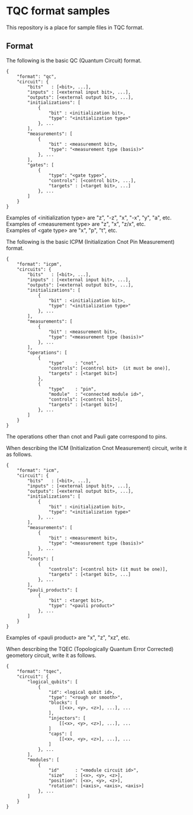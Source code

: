 TQC format samples
==============
This repository is a place for sample files in TQC format.

Format
---------------
The following is the basic QC (Quantum Circuit) format.

```
{
    "format": "qc",
    "circuit": {
        "bits"   : [<bit>, ...],
        "inputs" : [<external input bit>, ...],
        "outputs": [<external output bit>, ...],
        "initializations": [
            {
                "bit" : <initialization bit>,
                "type": "<initialization type>"
            }, ...
        ],
        "measurements": [
            {
                "bit" : <measurement bit>,
                "type": "<measurement type (basis)>"
            }, ...
        ],
        "gates": [
            {
                "type": "<gate type>",
                "controls": [<control bit>, ...],
                "targets" : [<target bit>, ...]
            }, ...
        ]
    }
}
```

Examples of \<initialization type\> are "z", "-z", "x", "-x", "y", "a", etc.  
Examples of \<measurement type\> are "z", "x", "z/x", etc.  
Examples of \<gate type\> are "x", "p", "t", etc.
  
The following is the basic ICPM (Initialization Cnot Pin Measurement) format.

```
{
    "format": "icpm",
    "circuits": {
        "bits"   : [<bit>, ...],
        "inputs" : [<external input bit>, ...],
        "outputs": [<external output bit>, ...],
        "initializations": [
            {
                "bit" : <initialization bit>,
                "type": "<initialization type>"
            }, ...
        ],
        "measurements": [
            {
                "bit" : <measurement bit>,
                "type": "<measurement type (basis)>"
            }, ...
        ],
        "operations": [
            {
                "type"    : "cnot",
                "controls": [<control bit>  (it must be one)],
                "targets" : [<target bit>]
            },
            {
                "type"    : "pin",
                "module"  : "<connected module id>",
                "controls": [<control bit>],
                "targets" : [<target bit>]
            }, ...
        ]
    }
}
```

The operations other than cnot and Pauli gate correspond to pins.
  
When describing the ICM (Initialization Cnot Measurement) circuit, write it as follows.

```
{
    "format": "icm",
    "circuit": {
        "bits"   : [<bit>, ...],
        "inputs" : [<external input bit>, ...],
        "outputs": [<external output bit>, ...],
        "initializations": [
            {
                "bit" : <initialization bit>,
                "type": "<initialization type>"
            }, ...
        ],
        "measurements": [
            {
                "bit" : <measurement bit>,
                "type": "<measurement type (basis)>"
            }, ...
        ],
        "cnots": [
            {
                "controls": [<control bit> (it must be one)],
                "targets" : [<target bit>, ...]
            }, ...
        ],
        "pauli_products": [
            {
                "bit" : <target bit>,
                "type": "<pauli product>"
            }, ...
        ]
    }
}
```

Examples of \<pauli product\> are "x", "z", "xz", etc.
  
When describing the TQEC (Topologically Quantum Error Corrected) geometory circuit, write it as follows.

```
{
    "format": "tqec",
    "circuit": {
        "logical_qubits": [
            {
                "id": <logical qubit id>,
                "type": "<rough or smooth>",
                "blocks": [
                    [[<x>, <y>, <z>], ...], ...
                ],
                "injectors": [
                    [[<x>, <y>, <z>], ...], ...
                ]
                "caps": [
                    [[<x>, <y>, <z>], ...], ...
                ]
            }, ...
        ],
        "modules": [
            {
                "id"      : "<module circuit id>",
                "size"    : [<x>, <y>, <z>],
                "position": [<x>, <y>, <z>],
                "rotation": [<axis>, <axis>, <axis>]
            }, ...
        ]
    }
}
```
